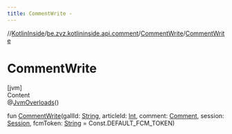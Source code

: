 ```yaml
---
title: CommentWrite -
---
```

//[KotlinInside](../../index.md)/[be.zvz.kotlininside.api.comment](../index.md)/[CommentWrite](index.md)/[CommentWrite](-comment-write.md)



# CommentWrite  
[jvm]  
Content  
@[JvmOverloads](https://kotlinlang.org/api/latest/jvm/stdlib/kotlin.jvm/-jvm-overloads/index.html)()  
  
fun [CommentWrite](-comment-write.md)(gallId: [String](https://kotlinlang.org/api/latest/jvm/stdlib/kotlin/-string/index.html), articleId: [Int](https://kotlinlang.org/api/latest/jvm/stdlib/kotlin/-int/index.html), comment: [Comment](../../be.zvz.kotlininside.api.type.comment/-comment/index.md), session: [Session](../../be.zvz.kotlininside.session/-session/index.md), fcmToken: [String](https://kotlinlang.org/api/latest/jvm/stdlib/kotlin/-string/index.html) = Const.DEFAULT_FCM_TOKEN)  




